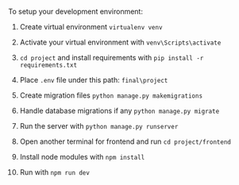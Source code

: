 To setup your development environment:

1. Create virtual environment `virtualenv venv`

2. Activate your virtual environment with `venv\Scripts\activate`

3. `cd project` and install requirements with `pip install -r requirements.txt`

4. Place `.env` file under this path: `final\project`

5. Create migration files `python manage.py makemigrations`

6. Handle database migrations if any `python manage.py migrate`

7. Run the server with `python manage.py runserver`

8. Open another terminal for frontend and run `cd project/frontend`

9. Install node modules with `npm install`

10. Run with `npm run dev`
